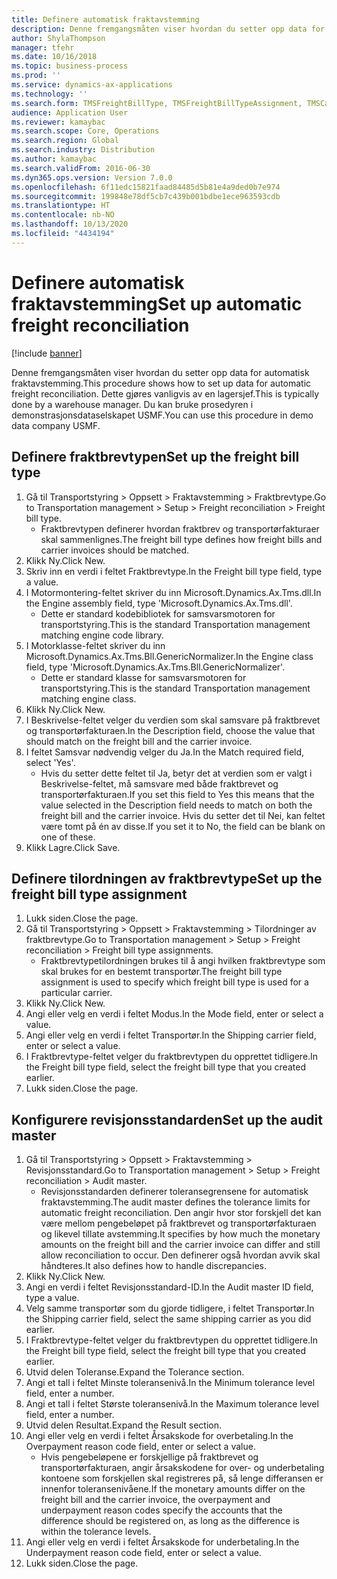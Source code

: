 ```yaml
---
title: Definere automatisk fraktavstemming
description: Denne fremgangsmåten viser hvordan du setter opp data for automatisk fraktavstemming.
author: ShylaThompson
manager: tfehr
ms.date: 10/16/2018
ms.topic: business-process
ms.prod: ''
ms.service: dynamics-ax-applications
ms.technology: ''
ms.search.form: TMSFreightBillType, TMSFreightBillTypeAssignment, TMSCarrierCodeLookup, DefaultDashboard, TMSAuditMaster
audience: Application User
ms.reviewer: kamaybac
ms.search.scope: Core, Operations
ms.search.region: Global
ms.search.industry: Distribution
ms.author: kamaybac
ms.search.validFrom: 2016-06-30
ms.dyn365.ops.version: Version 7.0.0
ms.openlocfilehash: 6f11edc15821faad84485d5b81e4a9ded0b7e974
ms.sourcegitcommit: 199848e78df5cb7c439b001bdbe1ece963593cdb
ms.translationtype: HT
ms.contentlocale: nb-NO
ms.lasthandoff: 10/13/2020
ms.locfileid: "4434194"
---
```

# <a name="set-up-automatic-freight-reconciliation"></a><span data-ttu-id="bf910-103">Definere automatisk fraktavstemming</span><span class="sxs-lookup"><span data-stu-id="bf910-103">Set up automatic freight reconciliation</span></span>

[!include [banner](../../includes/banner.md)]

<span data-ttu-id="bf910-104">Denne fremgangsmåten viser hvordan du setter opp data for automatisk fraktavstemming.</span><span class="sxs-lookup"><span data-stu-id="bf910-104">This procedure shows how to set up data for automatic freight reconciliation.</span></span> <span data-ttu-id="bf910-105">Dette gjøres vanligvis av en lagersjef.</span><span class="sxs-lookup"><span data-stu-id="bf910-105">This is typically done by a warehouse manager.</span></span> <span data-ttu-id="bf910-106">Du kan bruke prosedyren i demonstrasjonsdataselskapet USMF.</span><span class="sxs-lookup"><span data-stu-id="bf910-106">You can use this procedure in demo data company USMF.</span></span>


## <a name="set-up-the-freight-bill-type"></a><span data-ttu-id="bf910-107">Definere fraktbrevtypen</span><span class="sxs-lookup"><span data-stu-id="bf910-107">Set up the freight bill type</span></span>
1. <span data-ttu-id="bf910-108">Gå til Transportstyring > Oppsett > Fraktavstemming > Fraktbrevtype.</span><span class="sxs-lookup"><span data-stu-id="bf910-108">Go to Transportation management > Setup > Freight reconciliation > Freight bill type.</span></span>
    * <span data-ttu-id="bf910-109">Fraktbrevtypen definerer hvordan fraktbrev og transportørfakturaer skal sammenlignes.</span><span class="sxs-lookup"><span data-stu-id="bf910-109">The freight bill type defines how freight bills and carrier invoices  should be matched.</span></span>  
2. <span data-ttu-id="bf910-110">Klikk Ny.</span><span class="sxs-lookup"><span data-stu-id="bf910-110">Click New.</span></span>
3. <span data-ttu-id="bf910-111">Skriv inn en verdi i feltet Fraktbrevtype.</span><span class="sxs-lookup"><span data-stu-id="bf910-111">In the Freight bill type field, type a value.</span></span>
4. <span data-ttu-id="bf910-112">I Motormontering-feltet skriver du inn Microsoft.Dynamics.Ax.Tms.dll.</span><span class="sxs-lookup"><span data-stu-id="bf910-112">In the Engine assembly field, type 'Microsoft.Dynamics.Ax.Tms.dll'.</span></span>
    * <span data-ttu-id="bf910-113">Dette er standard kodebibliotek for samsvarsmotoren for transportstyring.</span><span class="sxs-lookup"><span data-stu-id="bf910-113">This is the standard Transportation management matching engine code library.</span></span>  
5. <span data-ttu-id="bf910-114">I Motorklasse-feltet skriver du inn Microsoft.Dynamics.Ax.Tms.Bll.GenericNormalizer.</span><span class="sxs-lookup"><span data-stu-id="bf910-114">In the Engine class field, type 'Microsoft.Dynamics.Ax.Tms.Bll.GenericNormalizer'.</span></span>
    * <span data-ttu-id="bf910-115">Dette er standard klasse for samsvarsmotoren for transportstyring.</span><span class="sxs-lookup"><span data-stu-id="bf910-115">This is the standard Transportation management matching engine class.</span></span>  
6. <span data-ttu-id="bf910-116">Klikk Ny.</span><span class="sxs-lookup"><span data-stu-id="bf910-116">Click New.</span></span>
7. <span data-ttu-id="bf910-117">I Beskrivelse-feltet velger du verdien som skal samsvare på fraktbrevet og transportørfakturaen.</span><span class="sxs-lookup"><span data-stu-id="bf910-117">In the Description field, choose the value that should match on the freight bill and the carrier invoice.</span></span>  
8. <span data-ttu-id="bf910-118">I feltet Samsvar nødvendig velger du Ja.</span><span class="sxs-lookup"><span data-stu-id="bf910-118">In the Match required field, select 'Yes'.</span></span>
    * <span data-ttu-id="bf910-119">Hvis du setter dette feltet til Ja, betyr det at verdien som er valgt i Beskrivelse-feltet, må samsvare med både fraktbrevet og transportørfakturaen.</span><span class="sxs-lookup"><span data-stu-id="bf910-119">If you set this field to Yes this means that the value selected in the Description field needs to match on both the freight bill and the carrier invoice.</span></span> <span data-ttu-id="bf910-120">Hvis du setter det til Nei, kan feltet være tomt på én av disse.</span><span class="sxs-lookup"><span data-stu-id="bf910-120">If you set it to No, the field can be blank on one of these.</span></span>  
9. <span data-ttu-id="bf910-121">Klikk Lagre.</span><span class="sxs-lookup"><span data-stu-id="bf910-121">Click Save.</span></span>

## <a name="set-up-the-freight-bill-type-assignment"></a><span data-ttu-id="bf910-122">Definere tilordningen av fraktbrevtype</span><span class="sxs-lookup"><span data-stu-id="bf910-122">Set up the freight bill type assignment</span></span>
1. <span data-ttu-id="bf910-123">Lukk siden.</span><span class="sxs-lookup"><span data-stu-id="bf910-123">Close the page.</span></span>
2. <span data-ttu-id="bf910-124">Gå til Transportstyring > Oppsett > Fraktavstemming > Tilordninger av fraktbrevtype.</span><span class="sxs-lookup"><span data-stu-id="bf910-124">Go to Transportation management > Setup > Freight reconciliation > Freight bill type assignments.</span></span>
    * <span data-ttu-id="bf910-125">Fraktbrevtypetilordningen brukes til å angi hvilken fraktbrevtype som skal brukes for en bestemt transportør.</span><span class="sxs-lookup"><span data-stu-id="bf910-125">The freight bill type assignment is used to specify which freight bill type is used for a particular carrier.</span></span>   
3. <span data-ttu-id="bf910-126">Klikk Ny.</span><span class="sxs-lookup"><span data-stu-id="bf910-126">Click New.</span></span>
4. <span data-ttu-id="bf910-127">Angi eller velg en verdi i feltet Modus.</span><span class="sxs-lookup"><span data-stu-id="bf910-127">In the Mode field, enter or select a value.</span></span>
5. <span data-ttu-id="bf910-128">Angi eller velg en verdi i feltet Transportør.</span><span class="sxs-lookup"><span data-stu-id="bf910-128">In the Shipping carrier field, enter or select a value.</span></span>
6. <span data-ttu-id="bf910-129">I Fraktbrevtype-feltet velger du fraktbrevtypen du opprettet tidligere.</span><span class="sxs-lookup"><span data-stu-id="bf910-129">In the Freight bill type field, select the freight bill type that you created earlier.</span></span>
7. <span data-ttu-id="bf910-130">Lukk siden.</span><span class="sxs-lookup"><span data-stu-id="bf910-130">Close the page.</span></span>

## <a name="set-up-the-audit-master"></a><span data-ttu-id="bf910-131">Konfigurere revisjonsstandarden</span><span class="sxs-lookup"><span data-stu-id="bf910-131">Set up the audit master</span></span>
1. <span data-ttu-id="bf910-132">Gå til Transportstyring > Oppsett > Fraktavstemming > Revisjonsstandard.</span><span class="sxs-lookup"><span data-stu-id="bf910-132">Go to Transportation management > Setup > Freight reconciliation > Audit master.</span></span>
    * <span data-ttu-id="bf910-133">Revisjonsstandarden definerer toleransegrensene for automatisk fraktavstemming.</span><span class="sxs-lookup"><span data-stu-id="bf910-133">The audit master defines the tolerance limits for automatic freight reconciliation.</span></span> <span data-ttu-id="bf910-134">Den angir hvor stor forskjell det kan være mellom pengebeløpet på fraktbrevet og transportørfakturaen og likevel tillate avstemming.</span><span class="sxs-lookup"><span data-stu-id="bf910-134">It specifies by how much the monetary amounts on the freight bill and the carrier invoice can differ and still allow reconciliation to occur.</span></span> <span data-ttu-id="bf910-135">Den definerer også hvordan avvik skal håndteres.</span><span class="sxs-lookup"><span data-stu-id="bf910-135">It also defines how to handle discrepancies.</span></span>  
2. <span data-ttu-id="bf910-136">Klikk Ny.</span><span class="sxs-lookup"><span data-stu-id="bf910-136">Click New.</span></span>
3. <span data-ttu-id="bf910-137">Angi en verdi i feltet Revisjonsstandard-ID.</span><span class="sxs-lookup"><span data-stu-id="bf910-137">In the Audit master ID field, type a value.</span></span>
4. <span data-ttu-id="bf910-138">Velg samme transportør som du gjorde tidligere, i feltet Transportør.</span><span class="sxs-lookup"><span data-stu-id="bf910-138">In the Shipping carrier  field, select the same shipping carrier as you did earlier.</span></span>
5. <span data-ttu-id="bf910-139">I Fraktbrevtype-feltet velger du fraktbrevtypen du opprettet tidligere.</span><span class="sxs-lookup"><span data-stu-id="bf910-139">In the Freight bill type field, select the freight bill type that you created earlier.</span></span>
6. <span data-ttu-id="bf910-140">Utvid delen Toleranse.</span><span class="sxs-lookup"><span data-stu-id="bf910-140">Expand the Tolerance section.</span></span>
7. <span data-ttu-id="bf910-141">Angi et tall i feltet Minste toleransenivå.</span><span class="sxs-lookup"><span data-stu-id="bf910-141">In the Minimum tolerance level field, enter a number.</span></span>
8. <span data-ttu-id="bf910-142">Angi et tall i feltet Største toleransenivå.</span><span class="sxs-lookup"><span data-stu-id="bf910-142">In the Maximum tolerance level field, enter a number.</span></span>
9. <span data-ttu-id="bf910-143">Utvid delen Resultat.</span><span class="sxs-lookup"><span data-stu-id="bf910-143">Expand the Result section.</span></span>
10. <span data-ttu-id="bf910-144">Angi eller velg en verdi i feltet Årsakskode for overbetaling.</span><span class="sxs-lookup"><span data-stu-id="bf910-144">In the Overpayment reason code field, enter or select a value.</span></span>
    * <span data-ttu-id="bf910-145">Hvis pengebeløpene er forskjellige på fraktbrevet og transportørfakturaen, angir årsakskodene for over- og underbetaling kontoene som forskjellen skal registreres på, så lenge differansen er innenfor toleransenivåene.</span><span class="sxs-lookup"><span data-stu-id="bf910-145">If the monetary amounts differ on the freight bill and the carrier invoice, the overpayment and underpayment reason codes specify the accounts that the difference should be registered on, as long as the difference is within the tolerance levels.</span></span>  
11. <span data-ttu-id="bf910-146">Angi eller velg en verdi i feltet Årsakskode for underbetaling.</span><span class="sxs-lookup"><span data-stu-id="bf910-146">In the Underpayment reason code field, enter or select a value.</span></span>
12. <span data-ttu-id="bf910-147">Lukk siden.</span><span class="sxs-lookup"><span data-stu-id="bf910-147">Close the page.</span></span>

